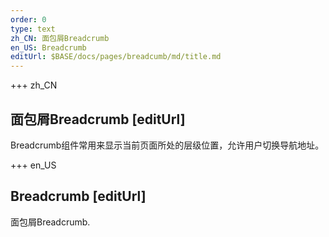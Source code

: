 ```yaml
---
order: 0
type: text
zh_CN: 面包屑Breadcrumb 
en_US: Breadcrumb
editUrl: $BASE/docs/pages/breadcumb/md/title.md
---
```


+++  zh_CN 
## 面包屑Breadcrumb [editUrl]  
Breadcrumb组件常用来显示当前页面所处的层级位置，允许用户切换导航地址。


+++  en_US 
## Breadcrumb [editUrl] 
 面包屑Breadcrumb.